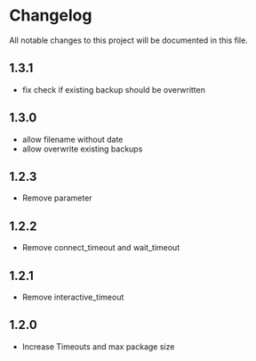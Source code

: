 # Changelog

All notable changes to this project will be documented in this file.

## 1.3.1

- fix check if existing backup should be overwritten

## 1.3.0

- allow filename without date 
- allow overwrite existing backups

## 1.2.3

- Remove parameter

## 1.2.2

- Remove connect_timeout and wait_timeout

## 1.2.1

- Remove interactive_timeout 

## 1.2.0

- Increase Timeouts and max package size
